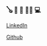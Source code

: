 
### 🪕 🍕 🐂 🚣‍♂️ 💻

[LinkedIn](https://www.linkedin.com/in/jonmassari/)

[Github](https://github.com/flip-z)
